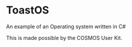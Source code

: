 # ToastOS

An example of an Operating system written in C#

This is made possible by the COSMOS User Kit.
